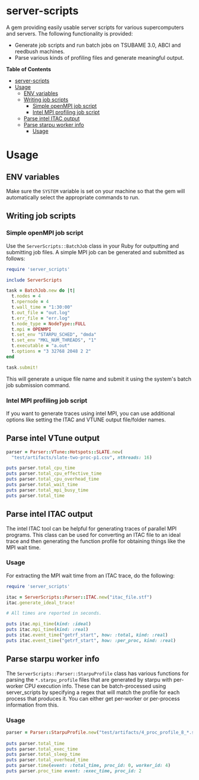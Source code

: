 # server-scripts

A gem providing easily usable server scripts for various supercomputers and servers.
The following functionality is provided:

* Generate job scripts and run batch jobs on TSUBAME 3.0, ABCI and reedbush machines.
* Parse various kinds of profiling files and generate meaningful output.

<!-- markdown-toc start - Don't edit this section. Run M-x markdown-toc-generate-toc again -->
**Table of Contents**

- [server-scripts](#server-scripts)
- [Usage](#usage)
    - [ENV variables](#env-variables)
    - [Writing job scripts](#writing-job-scripts)
        - [Simple openMPI job script](#simple-openmpi-job-script)
        - [Intel MPI profiling job script](#intel-mpi-profiling-job-script)
    - [Parse intel ITAC output](#parse-intel-itac-output)
    - [Parse starpu worker info](#parse-starpu-worker-info)
        - [Usage](#usage)

<!-- markdown-toc end -->

# Usage

## ENV variables

Make sure the `SYSTEM` variable is set on your machine so that the gem will automatically
select the appropriate commands to run.

## Writing job scripts

### Simple openMPI job script

Use the `ServerScripts::BatchJob` class in your Ruby for outputting and submitting
job files. A simple MPI job can be generated and submitted as follows:

``` ruby
require 'server_scripts'

include ServerScripts

task = BatchJob.new do |t|
  t.nodes = 4
  t.npernode = 4
  t.wall_time = "1:30:00"
  t.out_file = "out.log"
  t.err_file = "err.log"
  t.node_type = NodeType::FULL
  t.mpi = OPENMPI
  t.set_env "STARPU_SCHED", "dmda"
  t.set_env "MKL_NUM_THREADS", "1"
  t.executable = "a.out"
  t.options = "3 32768 2048 2 2"
end

task.submit!
```
This will generate a unique file name and submit it using the system's batch
job submission command.

### Intel MPI profiling job script

If you want to generate traces using intel MPI, you can use additional options
like setting the ITAC and VTUNE output file/folder names.

## Parse intel VTune output

``` ruby
parser = Parser::VTune::Hotspots::SLATE.new(
  "test/artifacts/slate-two-proc-p1.csv", nthreads: 16)

puts parser.total_cpu_time
puts parser.total_cpu_effective_time
puts parser.total_cpu_overhead_time
puts parser.total_wait_time
puts parser.total_mpi_busy_time
puts parser.total_time
```

## Parse intel ITAC output

The intel ITAC tool can be helpful for generating traces of parallel MPI programs.
This class can be used for converting an ITAC file to an ideal trace and then generating
the function profile for obtaining things like the MPI wait time.

### Usage

For extracting the MPI wait time from an ITAC trace, do the following:
``` ruby
require 'server_scripts'

itac = ServerScripts::Parser::ITAC.new("itac_file.stf")
itac.generate_ideal_trace!

# All times are reported in seconds.

puts itac.mpi_time(kind: :ideal)
puts itac.mpi_time(kind: :real)
puts itac.event_time("getrf_start", how: :total, kind: :real)
puts itac.event_time("getrf_start", how: :per_proc, kind: :real)
```

## Parse starpu worker info

The `ServerScripts::Parser::StarpuProfile` class has various functions for parsing the
`*.starpu_profile` files that are generated by starpu with per-worker CPU execution info.
These can be batch-processed using server\_scripts by specifying a regex that will match the
profile for each process that produces it. You can either get per-worker or per-process
information from this.

### Usage

``` ruby
parser = Parser::StarpuProfile.new("test/artifacts/4_proc_profile_8_*.starpu_profile")
    
puts parser.total_time
puts parser.total_exec_time
puts parser.total_sleep_time
puts parser.total_overhead_time
puts parser.time(event: :total_time, proc_id: 0, worker_id: 4)
puts parser.proc_time event: :exec_time, proc_id: 2
```
